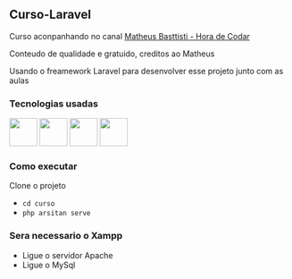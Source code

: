 ## Curso-Laravel
<p>Curso aconpanhando no canal
  <a href="https://www.youtube.com/@MatheusBattisti"> Matheus Basttisti - Hora de Codar</a></p>
<p>Conteudo de qualidade e gratuido, creditos ao Matheus </p>
<p>Usando o freamework Laravel para desenvolver esse projeto junto com as aulas </p>

### Tecnologias usadas
<img src= "https://github.com/GabrielNathan12/Curso-Laravel/assets/76185909/7ddf1c51-9a67-4fd9-a897-603a1ca25404" width = 50px>
<img src= "https://github.com/GabrielNathan12/Curso-Laravel/assets/76185909/55e31016-386c-4215-82e2-f8cb3cff2783" width = 50px>
<img src= "https://github.com/GabrielNathan12/Curso-Laravel/assets/76185909/0008541b-5b93-46d6-bb51-eba7d0a5e259" width = 50px>
<img src= "https://github.com/GabrielNathan12/Curso-Laravel/assets/76185909/6e6f3ce2-f2de-4671-91fe-31a32d1ce51b" width = 50px>

### Como executar 
<p>Clone o projeto</p>

- `cd curso`
- `php arsitan serve`


### Sera necessario o Xampp
-  Ligue o servidor Apache 
-  Ligue o MySql
